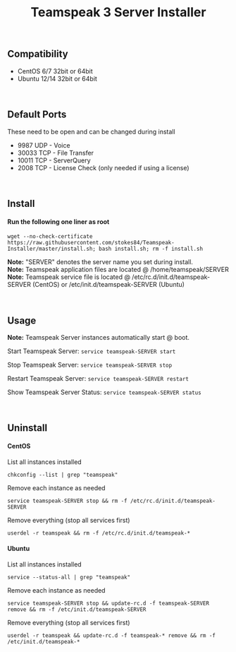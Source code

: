 <h1 align='center'>Teamspeak 3 Server Installer</h1>

<br>

Compatibility
----------------
+ CentOS 6/7 32bit or 64bit
+ Ubuntu 12/14 32bit or 64bit

<br/>

Default Ports
-----------------
These need to be open and can be changed during install
+ 9987 UDP - Voice
+ 30033 TCP - File Transfer
+ 10011 TCP - ServerQuery
+ 2008 TCP - License Check (only needed if using a license)

<br/>

Install
-----------

#### Run the following one liner as root
```
wget --no-check-certificate https://raw.githubusercontent.com/stokes84/Teamspeak-Installer/master/install.sh; bash install.sh; rm -f install.sh
```
<strong>Note:</strong> "SERVER" denotes the server name you set during install.<br/>
<strong>Note:</strong> Teamspeak application files are located @ /home/teamspeak/SERVER<br/>
<strong>Note:</strong> Teamspeak service file is located @ /etc/rc.d/init.d/teamspeak-SERVER (CentOS) or /etc/init.d/teamspeak-SERVER (Ubuntu) <br/>

<br/>

Usage
---------

<strong>Note:</strong> Teamspeak Server instances automatically start @ boot.

Start Teamspeak Server: ```service teamspeak-SERVER start```

Stop Teamspeak Server: ```service teamspeak-SERVER stop```

Restart Teamspeak Server: ```service teamspeak-SERVER restart```

Show Teamspeak Server Status: ```service teamspeak-SERVER status```

<br/>

Uninstall
-------------

#### CentOS
List all instances installed
```
chkconfig --list | grep "teamspeak"
```
Remove each instance as needed
```
service teamspeak-SERVER stop && rm -f /etc/rc.d/init.d/teamspeak-SERVER
```
Remove everything (stop all services first)
```
userdel -r teamspeak && rm -f /etc/rc.d/init.d/teamspeak-*
```


#### Ubuntu
List all instances installed
```
service --status-all | grep "teamspeak"
```
Remove each instance as needed
```
service teamspeak-SERVER stop && update-rc.d -f teamspeak-SERVER remove && rm -f /etc/init.d/teamspeak-SERVER
```
Remove everything (stop all services first)
```
userdel -r teamspeak && update-rc.d -f teamspeak-* remove && rm -f /etc/init.d/teamspeak-*
```
